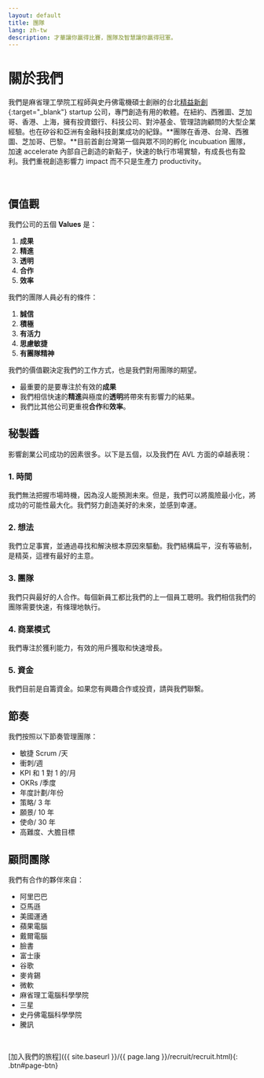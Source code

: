 ```yaml
---
layout: default
title: 團隊
lang: zh-tw
description: 才華讓你贏得比賽，團隊及智慧讓你贏得冠軍。
---
```




# 關於我們

我們是麻省理工學院工程師與史丹佛電機碩士創辦的台北[精益新創](https://zh.wikipedia.org/wiki/%E7%B2%BE%E7%9B%8A%E5%88%9B%E4%B8%9A "精益創業定義"){:target="\_blank"} startup 公司，專門創造有用的軟體。在紐約、西雅圖、芝加哥、香港、上海，擁有投資銀行、科技公司、對沖基金、管理諮詢顧問的大型企業經驗。也在矽谷和亞洲有金融科技創業成功的紀錄。**團隊在香港、台灣、西雅圖、芝加哥、巴黎。**目前首創台灣第一個與眾不同的孵化 incubuation 團隊，加速 accelerate 內部自己創造的新點子，快速的執行市場實驗，有成長也有盈利。我們重視創造影響力 impact 而不只是生產力 productivity。

<br>

## 價值觀

我們公司的五個 **Values** 是：

1. **成果**
1. **精進**
1. **透明**
1. **合作**
1. **效率**

我們的團隊人員必有的條件：

1. **誠信**
1. **積極**
1. **有活力**
1. **思慮敏捷**
1. **有團隊精神**

我們的價值觀決定我們的工作方式，也是我們對用團隊的期望。

-   最重要的是要專注於有效的**成果**
-   我們相信快速的**精進**與極度的**透明**將帶來有影響力的結果。
-   我們比其他公司更重視**合作**和**效率**。

## 秘製醬

影響創業公司成功的因素很多。以下是五個，以及我們在 AVL 方面的卓越表現：

### 1. 時間

我們無法把握市場時機，因為沒人能預測未來。但是，我們可以將風險最小化，將成功的可能性最大化。我們努力創造美好的未來，並感到幸運。

### 2. 想法

我們立足事實，並通過尋找和解決根本原因來驅動。我們結構扁平，沒有等級制，是精英，這裡有最好的主意。

### 3. 團隊

我們只與最好的人合作。每個新員工都比我們的上一個員工聰明。我們相信我們的團隊需要快速，有條理地執行。

### 4. 商業模式

我們專注於獲利能力，有效的用戶獲取和快速增長。

### 5. 資金

我們目前是自籌資金。如果您有興趣合作或投資，請與我們聯繫。

## 節奏

我們按照以下節奏管理團隊：

-   敏捷 Scrum /天
-   衝刺/週
-   KPI 和 1 對 1 的/月
-   OKRs /季度
-   年度計劃/年份
-   策略/ 3 年
-   願景/ 10 年
-   使命/ 30 年
-   高難度、大膽目標

## 顧問團隊

我們有合作的夥伴來自：

-   阿里巴巴
-   亞馬遜
-   美國運通
-   蘋果電腦
-   戴爾電腦
-   臉書
-   富士康
-   谷歌
-   麥肯錫
-   微軟
-   麻省理工電腦科學學院
-   三星
-   史丹佛電腦科學學院
-   騰訊

<br>

[加入我們的旅程]({{ site.baseurl }}/{{ page.lang }}/recruit/recruit.html){: .btn#page-btn}

<br>

